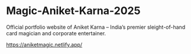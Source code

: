 # Magic-Aniket-Karna-2025
Official portfolio website of Aniket Karna – India’s premier sleight-of-hand card magician and corporate entertainer.

https://aniketmagic.netlify.app/
